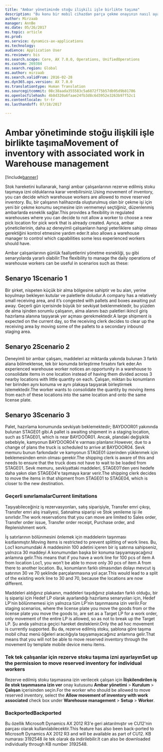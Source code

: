 ```yaml
---
title: "Ambar yönetiminde stoğu ilişkili işle birlikte taşıma"
description: "Bu konu bir mobil cihazdan parça çekme onayının nasıl ayarlanacağını ve uygulanacağını açıklamaktadır."
author: Mirzaab
manager: AnnBe
ms.date: 05/26/2017
ms.topic: article
ms.prod: 
ms.service: dynamics-ax-applications
ms.technology: 
audience: Application User
ms.reviewer: bis
ms.search.scope: Core, AX 7.0.0, Operations, UnifiedOperations
ms.custom: 269384
ms.search.region: Global
ms.author: mirzaab
ms.search.validFrom: 2016-02-28
ms.dyn365.ops.version: AX 7.0.0
ms.translationtype: Human Translation
ms.sourcegitcommit: 08c38aada355583c5a6872f75b57db95d9b81786
ms.openlocfilehash: 4b8d320a6faae24fb3d8c6d3952e3263b97f52c1
ms.contentlocale: tr-tr
ms.lasthandoff: 07/18/2017

---
```


# <a name="movement-of-inventory-with-associated-work-in-warehouse-management"></a><span data-ttu-id="ed801-103">Ambar yönetiminde stoğu ilişkili işle birlikte taşıma</span><span class="sxs-lookup"><span data-stu-id="ed801-103">Movement of inventory with associated work in Warehouse management</span></span>

[!include[banner](../includes/banner.md)]

<span data-ttu-id="ed801-104">Stok hareketini kullanarak, hangi ambar çalışanlarının rezerve edilmiş stoku taşımaya izni olduklarına karar verebilirsiniz.</span><span class="sxs-lookup"><span data-stu-id="ed801-104">Using movement of inventory, you can decide which warehouse workers are allowed to move reserved inventory.</span></span> <span data-ttu-id="ed801-105">Bu, bir çalışanın halihazırda oluşturulmuş olan bir çekme işi için yeni bir çekme konumu seçmesine izin vermemeyi seçtiğiniz, düzenlenmiş ambarlarda esneklik sağlar.</span><span class="sxs-lookup"><span data-stu-id="ed801-105">This provides a flexibility in regulated warehouses where you can decide to not allow a worker to choose a new pick location for pick work that is already created.</span></span> <span data-ttu-id="ed801-106">Ayrıca, ambar yöneticilerinin, daha az deneyimli çalışanların hangi yeterliklere sahip olması gerektiğini kontrol etmesine yardım eder.</span><span class="sxs-lookup"><span data-stu-id="ed801-106">It also allows a warehouse manager to control which capabilities some less experienced workers should have.</span></span>

<span data-ttu-id="ed801-107">Ambar çalışanlarının günlük faaliyetlerini yönetme esnekliği, şu gibi senaryolarda yararlı olabilir:</span><span class="sxs-lookup"><span data-stu-id="ed801-107">The flexibility to manage the daily operations of warehouse workers can be useful in scenarios such as these:</span></span>

## <a name="scenario-1"></a><span data-ttu-id="ed801-108">Senaryo 1</span><span class="sxs-lookup"><span data-stu-id="ed801-108">Scenario 1</span></span>
<span data-ttu-id="ed801-109">Bir şirket, nispeten küçük bir alma bölgesine sahiptir ve bu alan, yerine koyulmayı bekleyen kutular ve paletlerle doludur.</span><span class="sxs-lookup"><span data-stu-id="ed801-109">A company has a relatively small receiving area, and it’s congested with pallets and boxes awaiting put away.</span></span> <span data-ttu-id="ed801-110">Geçerli gün içerisinde büyük bir sevkiyat beklenmektedir, bu yüzden de alma işinden sorumlu çalışanın, alma alanını bazı paletleri ikincil giriş hazırlama alanına taşıyarak yer açması gerekmektedir.</span><span class="sxs-lookup"><span data-stu-id="ed801-110">A large shipment is expected on the current day, so the receiving clerk decides to clear up the receiving area by moving some of the pallets to a secondary inbound staging area.</span></span>

## <a name="scenario-2"></a><span data-ttu-id="ed801-111">Senaryo 2</span><span class="sxs-lookup"><span data-stu-id="ed801-111">Scenario 2</span></span>
<span data-ttu-id="ed801-112">Deneyimli bir ambar çalışanı, maddeleri az miktarda yakında bulunan 3 farklı alana bölmektense, tek bir konumda birleştirme fırsatını fark eder.</span><span class="sxs-lookup"><span data-stu-id="ed801-112">An experienced warehouse worker notices an opportunity in a warehouse to consolidate items in one location instead of having them divided across 3 nearby locations with little quantity on each.</span></span> <span data-ttu-id="ed801-113">Çalışan, miktarı bu konumların her birinden aynı konuma ve aynı plakaya taşıyarak birleştirmek istemektedir.</span><span class="sxs-lookup"><span data-stu-id="ed801-113">The worker wants to consolidate the quantity by moving items from each of these locations into the same location and onto the same license plate.</span></span>

## <a name="scenario-3"></a><span data-ttu-id="ed801-114">Senaryo 3</span><span class="sxs-lookup"><span data-stu-id="ed801-114">Scenario 3</span></span>
<span data-ttu-id="ed801-115">Palet, hazırlama konumunda sevkiyatı beklemektedir; BAYDOOR01 yakınında bulunan STAGE01 gibi.</span><span class="sxs-lookup"><span data-stu-id="ed801-115">A pallet is awaiting shipment in a staging location, such as STAGE01, which is near BAYDOOR01.</span></span> <span data-ttu-id="ed801-116">Ancak, plandaki değişiklik sebebiyle, kamyonun BAYDOOR04'e varması planlanır.</span><span class="sxs-lookup"><span data-stu-id="ed801-116">However, due to a change of plans the truck is scheduled to arrive at BAYDOOR04.</span></span> <span data-ttu-id="ed801-117">Sevk memuru bunun farkındadır ve kamyonun STAGE01 üzerinden yüklenmek için beklemesinden emin olması gerekir.</span><span class="sxs-lookup"><span data-stu-id="ed801-117">The shipping clerk is aware of this and needs to ensure that the truck does not have to wait to be loaded from STAGE01.</span></span> <span data-ttu-id="ed801-118">Sevk memuru, sevkiyattaki maddeleri, STAGE01'den yeni hedefe daha yakın olan STAGE04'e taşımaya karar verir.</span><span class="sxs-lookup"><span data-stu-id="ed801-118">The shipping clerk decides to move the items in that shipment from STAGE01 to STAGE04, which is closer to the new destination.</span></span>

### <a name="current-limitations"></a><span data-ttu-id="ed801-119">Geçerli sınırlamalar</span><span class="sxs-lookup"><span data-stu-id="ed801-119">Current limitations</span></span>

<span data-ttu-id="ed801-120">Taşıyabileceğiniz iş rezervasyonları, satış siparişiyle, Transfer emri çıkışı, Transfer emri alış irsaliyesi, Satınalma siparişi ve Stok yenileme işi ile sınırlıdır.</span><span class="sxs-lookup"><span data-stu-id="ed801-120">The work reservations that you can move are limited to Sales order, Transfer order issue, Transfer order receipt, Purchase order, and Replenishment work.</span></span>

<span data-ttu-id="ed801-121">İş satırlarının bölünmesini önlemek için maddelerin taşınması kısıtlanmıştır.</span><span class="sxs-lookup"><span data-stu-id="ed801-121">Moving items is restricted to prevent splitting of work lines.</span></span> <span data-ttu-id="ed801-122">Bu, Loc1 konumundaki A maddesinin 100 adetini içeren bir iş satırına sahipseniz, yalnızca 30 maddeyi A konumundan başka bir konuma taşıyamayacağınız anlamına gelir.</span><span class="sxs-lookup"><span data-stu-id="ed801-122">This means that if you have a work line for 100 pcs of item A from location Loc1, you won’t be able to move only 30 pcs of item A from there to another location.</span></span> <span data-ttu-id="ed801-123">Bu, konumların farklı olmasından dolayı mevcut iş satırının 30 ve 70 şeklinde parçalanmasına yol açar.</span><span class="sxs-lookup"><span data-stu-id="ed801-123">This would lead to a split of the existing work line to 30 and 70, because the locations are now different.</span></span>

<span data-ttu-id="ed801-124">Maddeleri aldığınız plakanın, maddeleri taşıdığınız plakadan farklı olduğu, bir iş siparişi için Hedef LP olarak ayarlandığı hazırlama senaryoları için, Hedef LP'nin bölünmemesi için yalnızca tüm LP'nin taşınmasına izin verilir.</span><span class="sxs-lookup"><span data-stu-id="ed801-124">For staging scenarios, where the license plate you move the goods from or the license plate you move the goods to, are set as a Target LP for a work order, only movement of the entire LP is allowed, so as not to break up the Target LP.</span></span>
<span data-ttu-id="ed801-125">Şu anda yalnızca geçici hareket desteklenir.</span><span class="sxs-lookup"><span data-stu-id="ed801-125">Only the ad hoc movement is currently supported.</span></span> <span data-ttu-id="ed801-126">Bu da, rezerve edilmiş stoku, şablona göre taşıma mobil cihaz menü öğeleri aracılığıyla taşıyamayacağınız anlamına gelir.</span><span class="sxs-lookup"><span data-stu-id="ed801-126">That means that you will not be able to move reserved inventory through the movement by template mobile device menu items.</span></span>

### <a name="set-up-the-permission-to-move-reserved-inventory-for-individual-workers"></a><span data-ttu-id="ed801-127">Tek tek çalışanlar için rezerve stoku taşıma izni ayarlayın</span><span class="sxs-lookup"><span data-stu-id="ed801-127">Set up the permission to move reserved inventory for individual workers</span></span>

<span data-ttu-id="ed801-128">Rezerve edilmiş stoku taşımasına izin verilecek çalışan için **İlişkilendirilen iş ile stok taşınmasına izin ver** onay kutusunu **Ambar yönetimi** > **Kurulum** > **Çalışan** içerisinden seçin.</span><span class="sxs-lookup"><span data-stu-id="ed801-128">For the worker who should be allowed to move reserved inventory, select the **Allow movement of inventory with work associated** check box under **Warehouse management** > **Setup** > **Worker**.</span></span>  

### <a name="backported"></a><span data-ttu-id="ed801-129">Backported</span><span class="sxs-lookup"><span data-stu-id="ed801-129">Backported</span></span>

<span data-ttu-id="ed801-130">Bu özellik Microsoft Dynamics AX 2012 R3'e geri aktarılmıştır ve CU12'nin parçası olarak kullanılabilecektir.</span><span class="sxs-lookup"><span data-stu-id="ed801-130">This feature has also been back-ported to Microsoft Dynamics AX 2012 R3 and will be available as part of CU12.</span></span>
<span data-ttu-id="ed801-131">KB numarası 3192548 ile tek olarak da indirilebilir.</span><span class="sxs-lookup"><span data-stu-id="ed801-131">It can also be downloaded individually through KB number 3192548.</span></span> 


